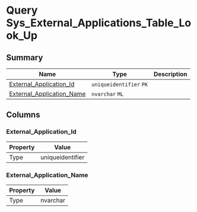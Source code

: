 # Query Sys_External_Applications_Table_Look_Up


## Summary

| Name | Type | Description |
| - | - | --- |
|[External_Application_Id](#external_application_id)|`uniqueidentifier` `PK`||
|[External_Application_Name](#external_application_name)|`nvarchar` `ML`||

## Columns

### External_Application_Id

| Property | Value |
| - | - |
|Type|uniqueidentifier|

### External_Application_Name

| Property | Value |
| - | - |
|Type|nvarchar|


